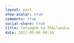 ```yaml
---
layout: post
show-avatar: true
comments: true
social-share: true
title: Tatuagem na Thailandia
date: 2017-05-06 00:10
---
```

